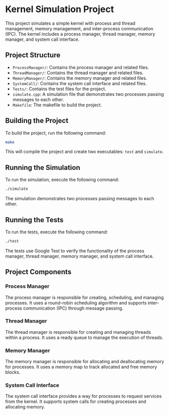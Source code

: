 # Kernel Simulation Project

This project simulates a simple kernel with process and thread management, memory management, and inter-process communication (IPC). The kernel includes a process manager, thread manager, memory manager, and system call interface.

## Project Structure

- `ProcessManager/`: Contains the process manager and related files.
- `ThreadManager/`: Contains the thread manager and related files.
- `MemoryManager/`: Contains the memory manager and related files.
- `SystemCall/`: Contains the system call interface and related files.
- `Tests/`: Contains the test files for the project.
- `simulate.cpp`: A simulation file that demonstrates two processes passing messages to each other.
- `Makefile`: The makefile to build the project.

## Building the Project

To build the project, run the following command:

```sh
make
```

This will compile the project and create two executables: `test` and `simulate`.

## Running the Simulation

To run the simulation, execute the following command:

```sh
./simulate
```

The simulation demonstrates two processes passing messages to each other.

## Running the Tests

To run the tests, execute the following command:

```sh
./test
```

The tests use Google Test to verify the functionality of the process manager, thread manager, memory manager, and system call interface.

## Project Components

### Process Manager

The process manager is responsible for creating, scheduling, and managing processes. It uses a round-robin scheduling algorithm and supports inter-process communication (IPC) through message passing.

### Thread Manager

The thread manager is responsible for creating and managing threads within a process. It uses a ready queue to manage the execution of threads.

### Memory Manager

The memory manager is responsible for allocating and deallocating memory for processes. It uses a memory map to track allocated and free memory blocks.

### System Call Interface

The system call interface provides a way for processes to request services from the kernel. It supports system calls for creating processes and allocating memory.
